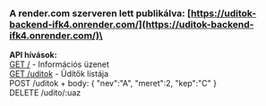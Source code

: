 ### A render.com szerveren lett publikálva: [https://uditok-backend-ifk4.onrender.com/](https://uditok-backend-ifk4.onrender.com/)\
**API hívások:**\
[GET /](https://uditok-backend-ifk4.onrender.com/) - Információs üzenet\
[GET /uditok](https://uditok-backend-ifk4.onrender.com/uditok) - Üdítők listája\
POST /uditok + body: { "nev":"A", "meret":2, "kep":"C" }\
DELETE /udito/:uaz
